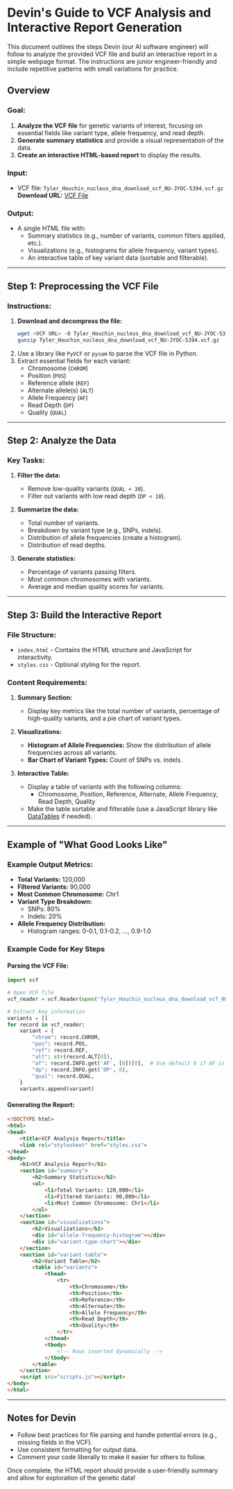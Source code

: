 # Devin's Guide to VCF Analysis and Interactive Report Generation

This document outlines the steps Devin (our AI software engineer) will follow to analyze the provided VCF file and build an interactive report in a simple webpage format. The instructions are junior engineer-friendly and include repetitive patterns with small variations for practice.

## Overview
### Goal:
1. **Analyze the VCF file** for genetic variants of interest, focusing on essential fields like variant type, allele frequency, and read depth.
2. **Generate summary statistics** and provide a visual representation of the data.
3. **Create an interactive HTML-based report** to display the results.

### Input:
- VCF file: `Tyler_Houchin_nucleus_dna_download_vcf_NU-JYOC-5394.vcf.gz`  
  **Download URL:** [VCF File](https://drive.google.com/file/d/1pShDcHLHdktMZtwH5bVBw1ymO99YXq1m/view?usp=sharing)

### Output:
- A single HTML file with:
  - Summary statistics (e.g., number of variants, common filters applied, etc.).
  - Visualizations (e.g., histograms for allele frequency, variant types).
  - An interactive table of key variant data (sortable and filterable).

---

## Step 1: Preprocessing the VCF File
### Instructions:
1. **Download and decompress the file:**
   ```bash
   wget <VCF URL> -O Tyler_Houchin_nucleus_dna_download_vcf_NU-JYOC-5394.vcf.gz
   gunzip Tyler_Houchin_nucleus_dna_download_vcf_NU-JYOC-5394.vcf.gz
   ```
2. Use a library like `PyVCF` or `pysam` to parse the VCF file in Python.
3. Extract essential fields for each variant:
   - Chromosome (`CHROM`)
   - Position (`POS`)
   - Reference allele (`REF`)
   - Alternate allele(s) (`ALT`)
   - Allele Frequency (`AF`)
   - Read Depth (`DP`)
   - Quality (`QUAL`)

---

## Step 2: Analyze the Data
### Key Tasks:
1. **Filter the data:**
   - Remove low-quality variants (`QUAL < 30`).
   - Filter out variants with low read depth (`DP < 10`).

2. **Summarize the data:**
   - Total number of variants.
   - Breakdown by variant type (e.g., SNPs, indels).
   - Distribution of allele frequencies (create a histogram).
   - Distribution of read depths.

3. **Generate statistics:**
   - Percentage of variants passing filters.
   - Most common chromosomes with variants.
   - Average and median quality scores for variants.

---

## Step 3: Build the Interactive Report
### File Structure:
- `index.html` - Contains the HTML structure and JavaScript for interactivity.
- `styles.css` - Optional styling for the report.

### Content Requirements:
1. **Summary Section:**
   - Display key metrics like the total number of variants, percentage of high-quality variants, and a pie chart of variant types.

2. **Visualizations:**
   - **Histogram of Allele Frequencies:** Show the distribution of allele frequencies across all variants.
   - **Bar Chart of Variant Types:** Count of SNPs vs. indels.

3. **Interactive Table:**
   - Display a table of variants with the following columns:
     - Chromosome, Position, Reference, Alternate, Allele Frequency, Read Depth, Quality
   - Make the table sortable and filterable (use a JavaScript library like [DataTables](https://datatables.net/) if needed).

---

## Example of "What Good Looks Like"
### Example Output Metrics:
- **Total Variants:** 120,000
- **Filtered Variants:** 90,000
- **Most Common Chromosome:** Chr1
- **Variant Type Breakdown:**
  - SNPs: 80%
  - Indels: 20%
- **Allele Frequency Distribution:**
  - Histogram ranges: 0-0.1, 0.1-0.2, ..., 0.9-1.0

### Example Code for Key Steps
#### Parsing the VCF File:
```python
import vcf

# Open VCF file
vcf_reader = vcf.Reader(open('Tyler_Houchin_nucleus_dna_download_vcf_NU-JYOC-5394.vcf', 'r'))

# Extract key information
variants = []
for record in vcf_reader:
    variant = {
        "chrom": record.CHROM,
        "pos": record.POS,
        "ref": record.REF,
        "alt": str(record.ALT[0]),
        "af": record.INFO.get('AF', [0])[0],  # Use default 0 if AF is missing
        "dp": record.INFO.get('DP', 0),
        "qual": record.QUAL,
    }
    variants.append(variant)
```

#### Generating the Report:
```html
<!DOCTYPE html>
<html>
<head>
    <title>VCF Analysis Report</title>
    <link rel="stylesheet" href="styles.css">
</head>
<body>
    <h1>VCF Analysis Report</h1>
    <section id="summary">
        <h2>Summary Statistics</h2>
        <ul>
            <li>Total Variants: 120,000</li>
            <li>Filtered Variants: 90,000</li>
            <li>Most Common Chromosome: Chr1</li>
        </ul>
    </section>
    <section id="visualizations">
        <h2>Visualizations</h2>
        <div id="allele-frequency-histogram"></div>
        <div id="variant-type-chart"></div>
    </section>
    <section id="variant-table">
        <h2>Variant Table</h2>
        <table id="variants">
            <thead>
                <tr>
                    <th>Chromosome</th>
                    <th>Position</th>
                    <th>Reference</th>
                    <th>Alternate</th>
                    <th>Allele Frequency</th>
                    <th>Read Depth</th>
                    <th>Quality</th>
                </tr>
            </thead>
            <tbody>
                <!-- Rows inserted dynamically -->
            </tbody>
        </table>
    </section>
    <script src="scripts.js"></script>
</body>
</html>
```

---

## Notes for Devin
- Follow best practices for file parsing and handle potential errors (e.g., missing fields in the VCF).
- Use consistent formatting for output data.
- Comment your code liberally to make it easier for others to follow.

Once complete, the HTML report should provide a user-friendly summary and allow for exploration of the genetic data!


